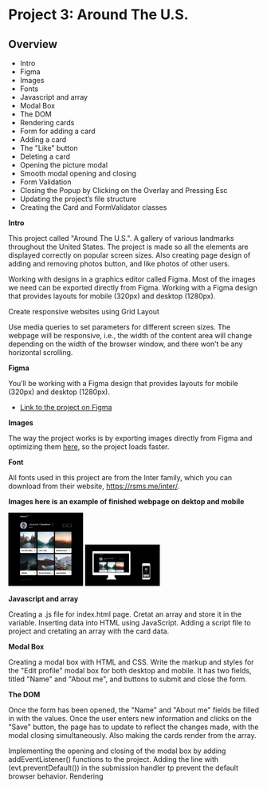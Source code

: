 # Project 3: Around The U.S.

## Overview

- Intro
- Figma
- Images
- Fonts
- Javascript and array
- Modal Box
- The DOM
- Rendering cards
- Form for adding a card
- Adding a card
- The "Like" button
- Deleting a card
- Opening the picture modal
- Smooth modal opening and closing
- Form Validation
- Closing the Popup by Clicking on the Overlay and Pressing Esc
- Updating the project’s file structure
- Creating the Card and FormValidator classes

**Intro**

This project called "Around The U.S.". A gallery of various landmarks throughout the United States. The project is made so all the elements are displayed correctly on popular screen sizes. Also creating page design of adding and removing photos button, and like photos of other users.

Working with designs in a graphics editor called Figma. Most of the images we need can be exported directly from Figma. Working with a Figma design that provides layouts for mobile (320px) and desktop (1280px).

Create responsive websites using Grid Layout

Use media queries to set parameters for different screen sizes. The webpage will be responsive, i.e., the width of the content area will change depending on the width of the browser window, and there won’t be any horizontal scrolling.

**Figma**

You’ll be working with a Figma design that provides layouts for mobile (320px) and desktop (1280px).

- [Link to the project on Figma](https://www.figma.com/file/ii4xxsJ0ghevUOcssTlHZv/Sprint-3%3A-Around-the-US?node-id=0%3A1)

**Images**

The way the project works is by exporting images directly from Figma and optimizing them [here](https://tinypng.com/), so the project loads faster.

**Font**

All fonts used in this project are from the Inter family, which you can download from their website, https://rsms.me/inter/.

**Images here is an example of finished webpage on dektop and mobile**

<img
  src="/images/screen320px.png"
  alt="finshed webpage on desktop and mobile.png"
  style="display: inline-block; margin: 0 auto; max-width: 150px">
<img
  src="/images/finshed webpage on desktop and mobile.png"
  alt="finshed webpage on desktop and mobile.png"
  style="display: inline-block; margin: 0 auto; max-width: 150px">

**Javascript and array**

Creating a .js file for index.html page. Cretat an array and store it in the variable. Inserting data into HTML using JavaScript. Adding a script file to project and cretating an array with the card data.

**Modal Box**

Creating a modal box with HTML and CSS. Write the markup and styles for the "Edit profile" modal box for both desktop and mobile. It has two fields, titled "Name" and "About me", and buttons to submit and close the form.

**The DOM**

Once the form has been opened, the "Name" and "About me" fields be filled in with the values. Once the user enters new information and clicks on the "Save" button, the page has to update to reflect the changes made, with the modal closing simultaneously. Also making the cards render from the array.

Implementing the opening and closing of the modal box by adding addEventListener() functions to the project.
Adding the line with (evt.preventDefault()) in the submission handler tp prevent the default browser behavior.
Rendering <template> elements with JavaScript.
Adding Elements to the DOM.

**Rendering cards**

Rewriting the logic to iterate through the array of cards using a for loop by using the appropriate array method like forEach.

**Form for adding a card**

Adding a form for adding a new card to the project that can be opened once the user clicks on the "+" button, and be closed when the user clicks on the "Close" button.

**Adding a card**

The user can write a custom name for the card and add a link to a picture. Once the user clicks on the "Save" button, the new card must appear at the card container's beginning, with the form modal closing simultaneously. Connect the handler to the form to watch the submit event.

**The "Like" button**

If the user clicks on the "Like" button, the heart changes its color.

**Deleting a card**

Adding a delete icon to the cards. Then, the buttons work by writing the needed code.

**Opening the picture modal**

Once a user clicks on a picture, the modal box with that picture opens. When they click "Close," it closes.

**Smooth modal opening and closing**

Making the modal box look smooth when opening and closing. When being opened, all the modal boxes smoothly appear out from transparency, and when being closed, they smoothly become completely transparent again.

**Form Validation**

Validating the "Edit Profile" Form and the "New Place" Form

If a field of the "Edit profile" form doesn't pass the validation, a red error message should be displayed underneath it.

If any field doesn't pass validation, the "Save" button should be inactive. If both fields pass validation, then they should be active. Use the colors from the design for the inactive buttons.

**Closing the Popup by Clicking on the Overlay and Pressing Esc**

Code a feature that allows the users to close the popup by clicking on the overlay, i.e. anywhere outside the popup's borders. And all so closing the popup by Pressing on Esc.

**Updating the project’s file structure**

se_project_aroundtheus/
components/
Card.js
FormValidator.js
pages/
index.js
index.css
utils/
utils.js
...everything else

**Creating the Card and FormValidator classes**

Create the Card class, which creates a card with text and an image link, as per the requirements
Create the FormValidator class, which sets settings for validating form fields according to the requirements:

### GitHub Pages link

[Link to Live Website] https://dbishop15.github.io/se_project_aroundtheus/
